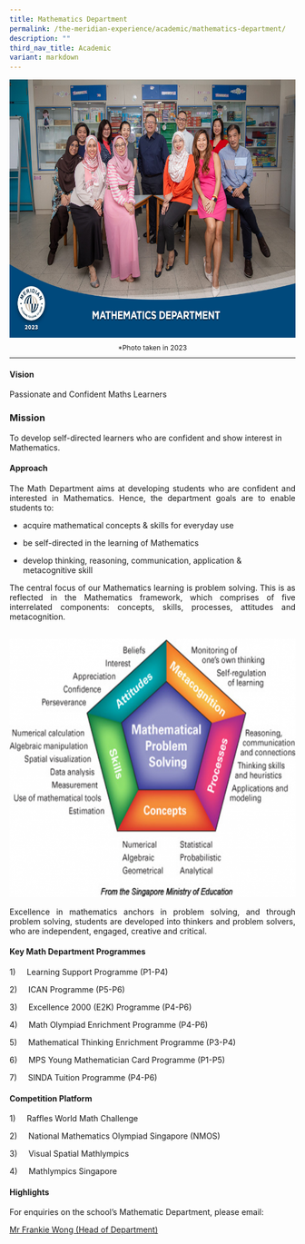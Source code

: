 ```yaml
---
title: Mathematics Department
permalink: /the-meridian-experience/academic/mathematics-department/
description: ""
third_nav_title: Academic
variant: markdown
---
```

<img src="/images/Our%20Staff/2023%20Dept%20Photos/Math__Formal_min.jpg" style="width:650px;height:455px;float:center">
<p style="line-height:0.5em; font-size: 12px; text-align:center;">*Photo taken in 2023</p>
<hr>

#### Vision
<p>Passionate and Confident Maths Learners</p>

### Mission
<p>To develop self-directed learners who are confident and show interest in Mathematics.</p>

#### Approach
<p align="justify">The Math Department aims at developing students who are confident and interested in Mathematics. Hence, the department goals are to enable students to:</p>

*   acquire mathematical concepts &amp; skills for everyday use  
    
*   be self-directed in the learning of Mathematics  
    
*   develop thinking, reasoning, communication, application &amp; metacognitive skill

<p align="justify">The central focus of our Mathematics learning is problem solving. This is as reflected in the Mathematics framework, which comprises of five interrelated components: concepts, skills, processes, attitudes and metacognition.</p>
<br>

<img src="/images/The%20Meridian%20Experience/Math%20Dept/mathematics-department-maths-720x486.png" style="width:650px;height:455px;float:center">

<p align="justify">Excellence in mathematics anchors in problem solving, and through problem solving, students are developed into thinkers and problem solvers, who are independent, engaged, creative and critical.</p>

#### Key Math Department Programmes

1)&nbsp;&nbsp;&nbsp;&nbsp; Learning Support Programme (P1-P4)

2)&nbsp;&nbsp;&nbsp;&nbsp; ICAN Programme (P5-P6)

3)&nbsp;&nbsp;&nbsp;&nbsp; Excellence 2000 (E2K) Programme (P4-P6)

4)&nbsp;&nbsp;&nbsp;&nbsp; Math Olympiad Enrichment Programme (P4-P6)

5)&nbsp;&nbsp;&nbsp;&nbsp; Mathematical Thinking Enrichment Programme (P3-P4)

6)&nbsp;&nbsp;&nbsp;&nbsp; MPS Young Mathematician Card Programme (P1-P5)

7)&nbsp;&nbsp;&nbsp;&nbsp; SINDA Tuition Programme (P4-P6)


#### Competition Platform

1)&nbsp;&nbsp;&nbsp;&nbsp; Raffles World Math Challenge

2)&nbsp;&nbsp;&nbsp;&nbsp; National Mathematics Olympiad Singapore (NMOS)

3)&nbsp;&nbsp;&nbsp;&nbsp; Visual Spatial Mathlympics

4)&nbsp;&nbsp;&nbsp;&nbsp; Mathlympics Singapore

#### Highlights



<p>For enquiries on the school’s Mathematic Department, please email:</p>
<a href="mailto:wong_hoe_shyan@moe.edu.sg">Mr Frankie Wong (Head of Department)</a>